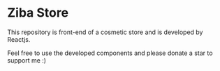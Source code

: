 # Ziba Store

 This repository is front-end of a cosmetic store and is developed by Reactjs.

 Feel free to use the developed components and please donate a star to support me :)
